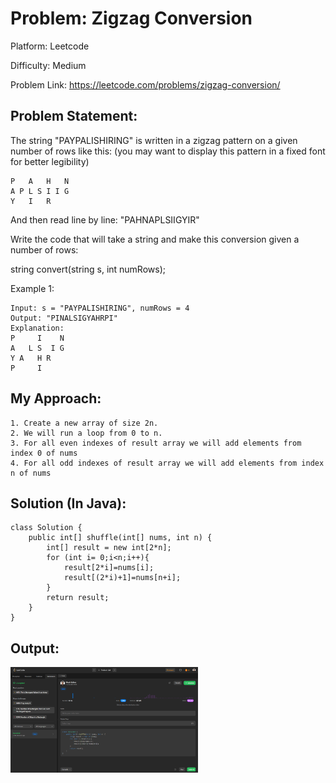# Problem: Zigzag Conversion

Platform: Leetcode

Difficulty: Medium

Problem Link: https://leetcode.com/problems/zigzag-conversion/

## Problem Statement:

The string "PAYPALISHIRING" is written in a zigzag pattern on a given number of rows like this: (you may want to display this pattern in a fixed font for better legibility)

    P   A   H   N
    A P L S I I G
    Y   I   R

And then read line by line: "PAHNAPLSIIGYIR"

Write the code that will take a string and make this conversion given a number of rows:

string convert(string s, int numRows);
 
Example 1:

    Input: s = "PAYPALISHIRING", numRows = 4
    Output: "PINALSIGYAHRPI"
    Explanation:
    P     I    N
    A   L S  I G
    Y A   H R
    P     I

## My Approach:

    1. Create a new array of size 2n.
    2. We will run a loop from 0 to n.
    3. For all even indexes of result array we will add elements from index 0 of nums
    4. For all odd indexes of result array we will add elements from index n of nums

## Solution (In Java):

    class Solution {
        public int[] shuffle(int[] nums, int n) {
            int[] result = new int[2*n];
            for (int i= 0;i<n;i++){
                result[2*i]=nums[i];
                result[(2*i)+1]=nums[n+i];
            }
            return result;
        }
    }

## Output:
<img
  src="Output.png"
  alt="Alt text"
  title="Optional title"
  style="display: inline-block; margin: 0 auto; max-width: 300px">








